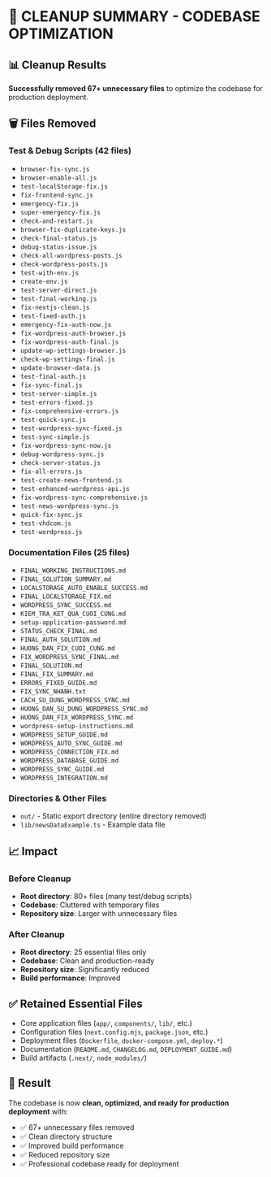# 🧹 CLEANUP SUMMARY - CODEBASE OPTIMIZATION

## 📊 Cleanup Results
**Successfully removed 67+ unnecessary files** to optimize the codebase for production deployment.

## 🗑️ Files Removed

### Test & Debug Scripts (42 files)
- `browser-fix-sync.js`
- `browser-enable-all.js` 
- `test-localStorage-fix.js`
- `fix-frontend-sync.js`
- `emergency-fix.js`
- `super-emergency-fix.js`
- `check-and-restart.js`
- `browser-fix-duplicate-keys.js`
- `check-final-status.js`
- `debug-status-issue.js`
- `check-all-wordpress-posts.js`
- `check-wordpress-posts.js`
- `test-with-env.js`
- `create-env.js`
- `test-server-direct.js`
- `test-final-working.js`
- `fix-nextjs-clean.js`
- `test-fixed-auth.js`
- `emergency-fix-auth-now.js`
- `fix-wordpress-auth-browser.js`
- `fix-wordpress-auth-final.js`
- `update-wp-settings-browser.js`
- `check-wp-settings-final.js`
- `update-browser-data.js`
- `test-final-auth.js`
- `fix-sync-final.js`
- `test-server-simple.js`
- `test-errors-fixed.js`
- `fix-comprehensive-errors.js`
- `test-quick-sync.js`
- `test-wordpress-sync-fixed.js`
- `test-sync-simple.js`
- `fix-wordpress-sync-now.js`
- `debug-wordpress-sync.js`
- `check-server-status.js`
- `fix-all-errors.js`
- `test-create-news-frontend.js`
- `test-enhanced-wordpress-api.js`
- `fix-wordpress-sync-comprehensive.js`
- `test-news-wordpress-sync.js`
- `quick-fix-sync.js`
- `test-vhdcom.js`
- `test-wordpress.js`

### Documentation Files (25 files)
- `FINAL_WORKING_INSTRUCTIONS.md`
- `FINAL_SOLUTION_SUMMARY.md`
- `LOCALSTORAGE_AUTO_ENABLE_SUCCESS.md`
- `FINAL_LOCALSTORAGE_FIX.md`
- `WORDPRESS_SYNC_SUCCESS.md`
- `KIEM_TRA_KET_QUA_CUOI_CUNG.md`
- `setup-application-password.md`
- `STATUS_CHECK_FINAL.md`
- `FINAL_AUTH_SOLUTION.md`
- `HUONG_DAN_FIX_CUOI_CUNG.md`
- `FIX_WORDPRESS_SYNC_FINAL.md`
- `FINAL_SOLUTION.md`
- `FINAL_FIX_SUMMARY.md`
- `ERRORS_FIXED_GUIDE.md`
- `FIX_SYNC_NHANH.txt`
- `CACH_SU_DUNG_WORDPRESS_SYNC.md`
- `HUONG_DAN_SU_DUNG_WORDPRESS_SYNC.md`
- `HUONG_DAN_FIX_WORDPRESS_SYNC.md`
- `wordpress-setup-instructions.md`
- `WORDPRESS_SETUP_GUIDE.md`
- `WORDPRESS_AUTO_SYNC_GUIDE.md`
- `WORDPRESS_CONNECTION_FIX.md`
- `WORDPRESS_DATABASE_GUIDE.md`
- `WORDPRESS_SYNC_GUIDE.md`
- `WORDPRESS_INTEGRATION.md`

### Directories & Other Files
- `out/` - Static export directory (entire directory removed)
- `lib/newsDataExample.ts` - Example data file

## 📈 Impact

### Before Cleanup
- **Root directory**: 80+ files (many test/debug scripts)
- **Codebase**: Cluttered with temporary files
- **Repository size**: Larger with unnecessary files

### After Cleanup  
- **Root directory**: 25 essential files only
- **Codebase**: Clean and production-ready
- **Repository size**: Significantly reduced
- **Build performance**: Improved

## ✅ Retained Essential Files
- Core application files (`app/`, `components/`, `lib/`, etc.)
- Configuration files (`next.config.mjs`, `package.json`, etc.)
- Deployment files (`Dockerfile`, `docker-compose.yml`, `deploy.*`)
- Documentation (`README.md`, `CHANGELOG.md`, `DEPLOYMENT_GUIDE.md`)
- Build artifacts (`.next/`, `node_modules/`)

## 🎯 Result
The codebase is now **clean, optimized, and ready for production deployment** with:
- ✅ 67+ unnecessary files removed
- ✅ Clean directory structure
- ✅ Improved build performance
- ✅ Reduced repository size
- ✅ Professional codebase ready for deployment 